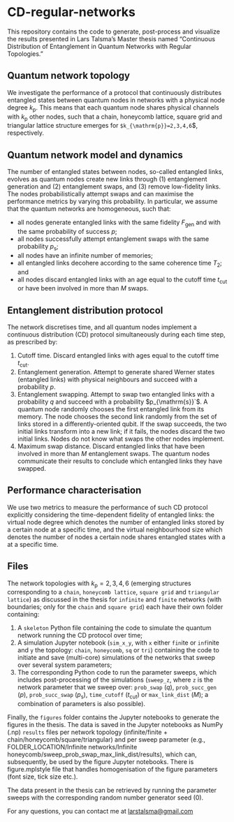 # CD-regular-networks

This repository contains the code to generate, post-process and visualize the results presented in Lars Talsma’s Master thesis named “Continuous Distribution of Entanglement in Quantum  Networks with Regular Topologies.” 

## Quantum network topology
We investigate the performance of a protocol that continuously distributes entangled states between quantum nodes in networks with a physical node degree $`k_{\mathrm{p}}`$. This means that each quantum node shares physical channels with $`k_{\mathrm{p}}`$ other nodes, such that a chain, honeycomb lattice, square grid and triangular lattice structure emerges for `$k_{\mathrm{p}}=2,3,4,6`$, respectively. 

## Quantum network model and dynamics
The number of entangled states between nodes, so-called entangled links, evolves as quantum nodes create new links through (1) entanglement generation and (2) entanglement swaps, and (3) remove low-fidelity links. The nodes probabilistically attempt swaps and can maximise the performance metrics by varying this probability. In particular, we assume that the quantum networks are homogeneous, such that:
- all nodes generate entangled links with the same fidelity $`F_{\mathrm{gen}}`$ and with the same probability of success $`p`$;
- all nodes successfully attempt entanglement swaps with the same probability $`p_{\mathrm{s}}`$;
- all nodes have an infinite number of memories;
- all entangled links decohere according to the same coherence time $`T_{2}`$; and
- all nodes discard entangled links with an age equal to the cutoff time $`t_{\mathrm{cut}}`$ or have been involved in more than $`M`$ swaps.

## Entanglement distribution protocol
The network discretises time, and all quantum nodes implement a continuous distribution (CD) protocol simultaneously during each time step, as prescribed by:
1. Cutoff time. Discard entangled links with ages equal to the cutoff time $`t_{\mathrm{cut}}`$.
2. Entanglement generation. Attempt to generate shared Werner states (entangled links) with physical neighbours and succeed with a probability $`p`$.
3. Entanglement swapping. Attempt to swap two entangled links with a probability $`q`$ and succeed with a probability $p_{\mathrm{s}}`$. A quantum node randomly chooses the first entangled link from its memory. The node chooses the second link randomly from the set of links stored in a differently-oriented qubit. If the swap succeeds, the two initial links transform into a new link; if it fails, the nodes discard the two initial links. Nodes do not know what swaps the other nodes implement.
4. Maximum swap distance. Discard entangled links that have been involved in more than $`M`$ entanglement swaps. The quantum nodes communicate their results to conclude which entangled links they have swapped.


## Performance characterisation
We use two metrics to measure the performance of such CD protocol explicitly considering the time-dependent fidelity of entangled links: the virtual node degree which denotes the number of entangled links stored by a certain node at a specific time, and the virtual neighbourhood size which denotes the number of nodes a certain node shares entangled states with a at a specific time. 

## Files
The network topologies with $`k_{\mathrm{p}}=2,3,4,6`$ (emerging structures corresponding to a `chain`, `honeycomb lattice`, `square grid` and `triangular lattice`) as discussed in the thesis for `infinite` and `finite` networks (with boundaries; only for the `chain` and `square grid`) each have their own folder containing: 
1. A `skeleton` Python file containing the code to simulate the quantum network running the CD protocol over time;
2. A simulation Jupyter notebook (`sim_x_y`, with `x` either `fin`ite or `inf`inite and `y` the topology: `chain`, `honeycomb`, `sq` or `tri`) containing the code to initiate and save (multi-core) simulations of the networks that sweep over several system parameters;
3. The corresponding Python code to run the parameter sweeps, which includes post-processing of the simulations (`sweep_z`, where `z` is the network parameter that we sweep over: `prob_swap` ($`q`$), `prob_succ_gen` ($`p`$), `prob_succ_swap` ($`p_{\mathrm{s}}`$), `time_cutoff` ($`t_{\mathrm{cut}}`$) or `max_link_dist` ($`M`$); a combination of parameters is also possible).

Finally, the `figures` folder contains the Jupyter notebooks to generate the figures in the thesis. The data is saved in the Jupyter notebooks as NumPy (.np) `results` files per network topology (infinite/finite + chain/honeycomb/square/triangular) and per sweep parameter (e.g., FOLDER_LOCATION/Infinite networks/Infinite honeycomb/sweep_prob_swap_max_link_dist/results), which can, subsequently, be used by the figure Jupyter notebooks. There is figure.mplstyle file that handles homogenisation of the figure parameters (font size, tick size etc.). 

The data present in the thesis can be retrieved by running the parameter sweeps with the corresponding random number generator seed (0). 

For any questions, you can contact me at larstalsma@gmail.com

